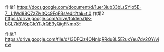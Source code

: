作業1 https://docs.google.com/document/d/1uer3iub33bLsSYIo5E-7__L1Wd88Q7zZMltQc9FqFBs/edit?tab=t.0 
作業2 https://drive.google.com/drive/folders/1jK-bGL7kBV6pGIcYRJrQE3yQigFNmp3- 

作業3 https://drive.google.com/file/d/13DFQiz4ONnIqRRdu8L5E2uxYeu7dv2OY/view
